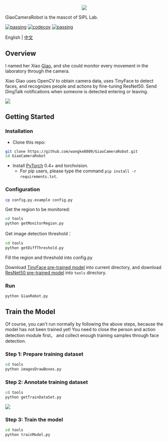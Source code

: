 <p align="center">
  <img src="https://raw.githubusercontent.com/wangke0809/giaocamerarobot/master/docs/giao.png"/>
</p>

GiaoCameraRobot is the mascot of SIPL Lab.

<p>
  <a href=""><img src="https://raw.githubusercontent.com/wangke0809/giaocamerarobot/master/docs/fake-like-sipl-passing.png" alt="passing"></a>
  <a href=""><img  src="https://raw.githubusercontent.com/wangke0809/giaocamerarobot/master/docs/fake-like-siplcodecov.png"  alt="codecov"></a>
  <a href=""><img src="https://raw.githubusercontent.com/wangke0809/giaocamerarobot/master/docs/license.png" alt="passing"></a>
</p>

English | [中文]

[中文]: https://feelncut.com/2019/12/09/giaocamerarobot.html

## Overview

I named her Xiao [Giao], and she could monitor every movement in the laboratory through the camera.

[Giao]: https://baike.baidu.com/item/giao/458428

Xiao Giao uses OpenCV to obtain camera data, uses TinyFace to detect faces, and recognizes people and actions by fine-tuning ResNet50. Send DingTalk notifications when someone is detected entering or leaving.

![](https://raw.githubusercontent.com/wangke0809/giaocamerarobot/master/docs/1.png)


## Getting Started
### Installation

- Clone this repo:
```bash
git clone https://github.com/wangke0809/GiaoCameraRobot.git
cd GiaoCameraRobot
```

- Install [PyTorch](http://pytorch.org) 0.4+ and torchvision.
  - For pip users, please type the command `pip install -r requirements.txt`.
  
### Configuration
 
 ```bash
 cp config.py.example config.py
 ```
 
 Get the region to be monitored:
 
 ```bash
 cd tools
 python getMonitorRegion.py
 ```
 
Get image detection threshold：

 ```bash
 cd tools
 python getDiffThreshold.py
 ```
 
  Fill the region and threshold into config.py
  
Download [TinyFace pre-trained model](https://drive.google.com/open?id=1vdKzrfQ4cXeI157NEJoeI1ECZ66GFEKE) into current directory, and download [ResNet50 pre-trained model](https://download.pytorch.org/models/resnet50-19c8e357.pth) into `tools` directory. 

  
### Run
  
```bash
python GiaoRobot.py
```

## Train the Model

Of course, you can't run normally by following the above steps, because the model has not been trained yet! You need to close the person and action detection module first， and collect enough training samples through face detection.

### Step 1: Prepare training dataset

```bash
cd tools
python imagesDrawBoxes.py
```

### Step 2: Annotate training dataset

 ```bash
cd tools
python getTrainDataSet.py
```

![](https://raw.githubusercontent.com/wangke0809/giaocamerarobot/master/docs/2.png)

### Step 3: Train the model
  
 ```bash
cd tools
python trainModel.py
```   
